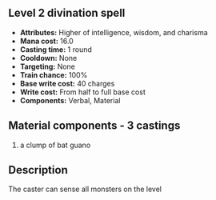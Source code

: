 ## Level 2 divination spell
- **Attributes:** Higher of intelligence, wisdom, and charisma
- **Mana cost:** 16.0
- **Casting time:** 1 round
- **Cooldown:** None
- **Targeting:** None
- **Train chance:** 100%
- **Base write cost:** 40 charges
- **Write cost:** From half to full base cost
- **Components:** Verbal, Material
## Material components - 3 castings
1. a clump of bat guano
## Description
The caster can sense all monsters on the level
